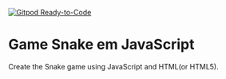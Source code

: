 [![Gitpod Ready-to-Code](https://img.shields.io/badge/Gitpod-Ready--to--Code-blue?logo=gitpod)](https://gitpod.io/#https://github.com/esbnet/snake) 

# Game Snake em JavaScript 

Create the Snake game using JavaScript and HTML(or HTML5).